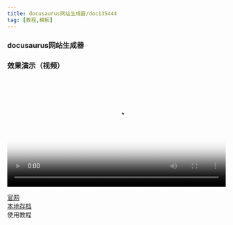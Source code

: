 ```yaml
---
title: docusaurus网站生成器/doc135444  
tag: [教程,模板]
---
```


### docusaurus网站生成器   

### 效果演示（视频）  
<video src="https://filedn.com/l2FIU9MpFV7bQwQAyy7gLh4/video/%E6%95%99%E7%A8%8B/docusaurus%E7%BD%91%E7%AB%99%E7%94%9F%E6%88%90%E5%99%A8.mp4" poster="https://raw.githubusercontent.com/cshgjy/images/master/other/20191024124429.jpg" width="100%" controls>
带封面、手动播放视频..……
</video>

<a href="https://docusaurus.io/zh-CN/" target="_blank" title="">官网</a>  
<a href="https://raw.githubusercontent.com/cshgjy/images/master/other/191024142012.jpg" target="_blank" title="">本地存档</a>        
使用教程   







